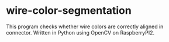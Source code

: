 # wire-color-segmentation
This program checks whether wire colors are correctly aligned in connector.
Written in Python using OpenCV on RaspberryPI2.
